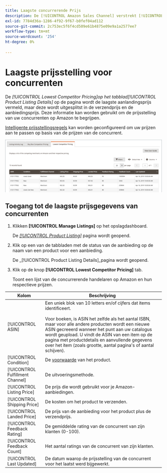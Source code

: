 ```yaml
---
title: Laagste concurrerende Prijs
description: De [!UICONTROL Amazon Sales Channel] verstrekt [!UICONTROL Lowest Competitor Pricing] om u te helpen de prijsstelling van uw concurrenten op Amazon te begrijpen.
exl-id: 7784d36a-1286-4f92-9f67-b0fef04ad112
source-git-commit: 2c753ec5f6f4cd509e61b4875e09e9a1a2577ee7
workflow-type: tm+mt
source-wordcount: '254'
ht-degree: 0%

---
```


# Laagste prijsstelling voor concurrenten

De _[!UICONTROL Lowest Competitor Pricing]_op het tabblad_[!UICONTROL Product Listing Details]_ op de pagina wordt de laagste aanlandingsprijs vermeld, maar deze wordt uitgesplitst in de verzendprijs en de aanbiedingsprijs. Deze informatie kan worden gebruikt om de prijsstelling van uw concurrenten op Amazon te begrijpen.

[Intelligente prijsstellingsregels](./intelligent-repricing-rules.md) kan worden geconfigureerd om uw prijzen aan te passen op basis van de prijzen van de concurrent.

![Laagste prijsstelling voor concurrenten](assets/amazon-listing-details-lowest-comp.png)

## Toegang tot de laagste prijsgegevens van concurrenten

1. Klikken **[!UICONTROL Manage Listings]** op het opslagdashboard.

   De [_[!UICONTROL Product Listing]_](./managing-product-listings.md) pagina wordt geopend.

1. Klik op een van de tabbladen met de status van de aanbieding op de naam van een product voor een aanbieding.

   De _[!UICONTROL Product Listing Details]_pagina wordt geopend.

1. Klik op de knop **[!UICONTROL Lowest Competitor Pricing]** tab.

   Toont een lijst van de concurrerende handelaren op Amazon en hun respectieve prijzen.

| Kolom | Beschrijving |
|---|---|
| [!UICONTROL ASIN] | Een uniek blok van 10 letters en/of cijfers dat items identificeert.<br><br>Voor boeken, is ASIN het zelfde als het aantal ISBN, maar voor alle andere producten wordt een nieuwe ASIN gecreeerd wanneer het punt aan uw catalogus wordt geupload. U vindt de ASIN van een item op de pagina met productdetails en aanvullende gegevens over het item (zoals grootte, aantal pagina&#39;s of aantal schijven). |
| [!UICONTROL Condition] | De [voorwaarde](./product-listing-condition.md) van het product. |
| [!UICONTROL Fulfillment Channel] | De uitvoeringsmethode. |
| [!UICONTROL Listing Price] | De prijs die wordt gebruikt voor je Amazon-aanbiedingen. |
| [!UICONTROL Shipping Price] | De kosten om het product te verzenden. |
| [!UICONTROL Landed Price] | De prijs van de aanbieding voor het product plus de verzendprijs. |
| [!UICONTROL Feedback Rating] | De gemiddelde rating van de concurrent van zijn klanten (0-100). |
| [!UICONTROL Feedback Count] | Het aantal ratings van de concurrent van zijn klanten. |
| [!UICONTROL Last Updated] | De datum waarop de prijsstelling van de concurrent voor het laatst werd bijgewerkt. |
